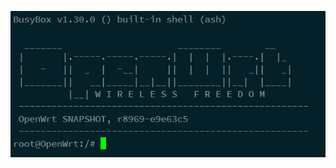 ![openwrt命令行界面](https://raw.githubusercontent.com/chujun-L/chujun-L.github.io/master/images/openwrt.png)
